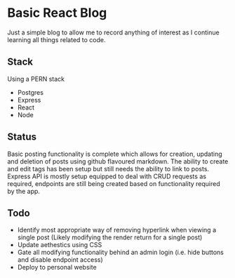 # Basic React Blog
Just a simple blog to allow me to record anything of interest as I continue learning all things related to code. 

## Stack
Using a PERN stack
- Postgres
- Express
- React
- Node

## Status
Basic posting functionality is complete which allows for creation, updating and deletion of posts using github flavoured markdown.
The ability to create and edit tags has been setup but still needs the ability to link to posts.
Express API is mostly setup equipped to deal with CRUD requests as required, endpoints are still being created based on functionality required by the app. 

## Todo 
- Identify most appropriate way of removing hyperlink when viewing a single post (Likely modifying the render return for a single post)
- Update aethestics using CSS
- Gate all modifying functionality behind an admin login (i.e. hide buttons and disable endpoint access)
- Deploy to personal website